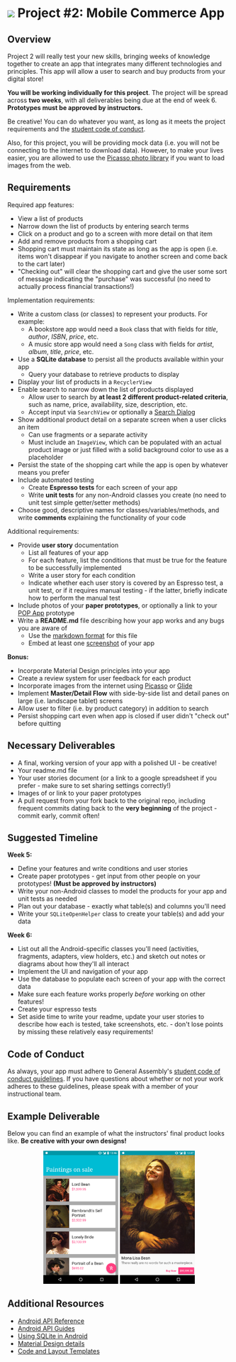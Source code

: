 # ![](https://ga-dash.s3.amazonaws.com/production/assets/logo-9f88ae6c9c3871690e33280fcf557f33.png) Project #2: Mobile Commerce App

## Overview

Project 2 will really test your new skills, bringing weeks of knowledge together to create an app that integrates many different technologies and principles. This app will allow a user to search and buy products from your digital store!

**You will be working individually for this project**. The project will be spread across **two weeks**, with all deliverables being due at the end of week 6. **Prototypes must be approved by instructors.**

Be creative! You can do whatever you want, as long as it meets the project requirements and the [student code of conduct](../code-of-conduct.md).

Also, for this project, you will be providing mock data (i.e. you will not be connecting to the internet to download data). However, to make your lives easier, you are allowed to use the [Picasso photo library](http://square.github.io/picasso/) if you want to load images from the web.

## Requirements

Required app features:
- View a list of products
- Narrow down the list of products by entering search terms
- Click on a product and go to a screen with more detail on that item
- Add and remove products from a shopping cart
- Shopping cart must maintain its state as long as the app is open (i.e. items won't disappear if you navigate to another screen and come back to the cart later)
- "Checking out" will clear the shopping cart and give the user some sort of message indicating the "purchase" was successful (no need to actually process financial transactions!)

Implementation requirements:
- Write a custom class (or classes) to represent your products. For example:
  - A bookstore app would need a `Book` class that with fields for _title_, _author_, _ISBN_, _price_, etc.
  - A music store app would need a `Song` class with fields for _artist_, _album_, _title_, _price_, etc.
- Use a **SQLite database** to persist all the products available within your app
  - Query your database to retrieve products to display
- Display your list of products in a `RecyclerView`
- Enable search to narrow down the list of products displayed
  - Allow user to search by **at least 2 different product-related criteria**, such as name, price, availability, size, description, etc.
  - Accept input via `SearchView` or optionally a [Search Dialog](https://developer.android.com/guide/topics/search/search-dialog.html)
- Show additional product detail on a separate screen when a user clicks an item
  - Can use fragments or a separate activity
  - Must include an `ImageView`, which can be populated with an actual product image or just filled with a solid background color to use as a placeholder
- Persist the state of the shopping cart while the app is open by whatever means you prefer
- Include automated testing
  - Create **Espresso tests** for each screen of your app
  - Write **unit tests** for any non-Android classes you create (no need to unit test simple getter/setter methods)
- Choose good, descriptive names for classes/variables/methods, and write **comments** explaining the functionality of your code

Additional requirements:
- Provide **user story** documentation
  - List all features of your app
  - For each feature, list the conditions that must be true for the feature to be successfully implemented
  - Write a user story for each condition
  - Indicate whether each user story is covered by an Espresso test, a unit test, or if it requires manual testing - if the latter, briefly indicate how to perform the manual test
- Include photos of your **paper prototypes**, or optionally a link to your [POP App](https://popapp.in/) prototype
- Write a **README.md** file describing how your app works and any bugs you are aware of
  - Use the [markdown format](https://github.com/adam-p/markdown-here/wiki/Markdown-Cheatsheet) for this file
  - Embed at least one [screenshot](https://developer.android.com/studio/debug/am-screenshot.html) of your app

**Bonus:**
- Incorporate Material Design principles into your app
- Create a review system for user feedback for each product
- Incorporate images from the internet using [Picasso](http://square.github.io/picasso/) or [Glide](https://github.com/bumptech/glide)
- Implement **Master/Detail Flow** with side-by-side list and detail panes on large (i.e. landscape tablet) screens
- Allow user to filter (i.e. by product category) in addition to search
- Persist shopping cart even when app is closed if user didn't "check out" before quitting

## Necessary Deliverables

- A final, working version of your app with a polished UI - be creative!
- Your readme.md file
- Your user stories document (or a link to a google spreadsheet if you prefer - make sure to set sharing settings correctly!)
- Images of or link to your paper prototypes
- A pull request from your fork back to the original repo, including frequent commits dating back to the **very beginning** of the project - commit early, commit often!

## Suggested Timeline

**Week 5:**
- Define your features and write conditions and user stories
- Create paper prototypes - get input from other people on your prototypes! **(Must be approved by instructors)**
- Write your non-Android classes to model the products for your app and unit tests as needed
- Plan out your database - exactly what table(s) and columns you'll need
- Write your `SQLiteOpenHelper` class to create your table(s) and add your data

**Week 6:**
- List out all the Android-specific classes you'll need (activities, fragments, adapters, view holders, etc.) and sketch out notes or diagrams about how they'll all interact
- Implement the UI and navigation of your app
- Use the database to populate each screen of your app with the correct data
- Make sure each feature works properly _before_ working on other features!
- Create your espresso tests
- Set aside time to write your readme, update your user stories to describe how each is tested, take screenshots, etc. - don't lose points by missing these relatively easy requirements!

## Code of Conduct

As always, your app must adhere to General Assembly's [student code of conduct guidelines](https://github.com/ga-adi-macaron/Course-Materials/blob/master/markdown/code-of-conduct.md).
If you have questions about whether or not your work adheres to these guidelines, please speak with a member of your instructional team.

## Example Deliverable

Below you can find an example of what the instructors' final product looks like. **Be creative with your own designs!**

<p align="center">
  <img src="screenshots/example-1.png" height="300px" /> <img src="screenshots/example-2.png" height="300px" />
</p>

## Additional Resources

- [Android API Reference](http://developer.android.com/reference/packages.html)
- [Android API Guides](http://developer.android.com/guide/index.html)
- [Using SQLite in Android](http://developer.android.com/guide/topics/data/data-storage.html#db)
- [Material Design details](http://www.google.com/design/spec/material-design/introduction.html#)
- [Code and Layout Templates](https://developer.android.com/studio/projects/templates.html)
